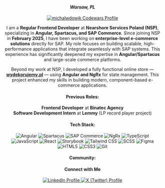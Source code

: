 <h4 align="center"><i>Warsaw, PL</i></h4>

<p align="center">
  <a href="https://codewars.com/users/michalwdowik" target="_blank">
    <img src="https://www.codewars.com/users/michalwdowik/badges/large" alt="michalwdowik Codewars Profile" />
  </a>
</p>

<p align="center"> 
I am a <b>Regular Frontend Developer</b> at <b>Nearshore Services Poland (NSP)</b>, specializing in <b>Angular, Spartacus, and SAP Commerce</b>. Since joining NSP in <b>February 2025</b>, I have been working on <b>enterprise-level e-commerce solutions</b> directly for SAP. My role focuses on building scalable, high-performance applications that integrate seamlessly with SAP systems. This experience has significantly deepened my expertise in <b>Angular/Spartacus</b> and large-scale commerce platforms.
</p>

<p align="center">
Beyond my work at NSP, I developed a fully functional online store — <a href="https://www.wydekorujemy.pl/" target="_blank"><b>wydekorujemy.pl</b></a> — using <b>Angular and NgRx</b> for state management. This project enhanced my skills in building modern, component-based e-commerce applications.
</p>

<h4 align="center">Previous Roles:</h4>

<p align="center">
  <b>Frontend Developer</b> at <b>Binatec Agency</b><br>
  <b>Software Development Intern</b> at <b>Lemmy</b> (LP record player project)
</p>

<h4 align="center">Tech Stack:</h4>

<p align="center">
  <img src="https://img.shields.io/badge/Angular-DD0031?style=for-the-badge&logo=angular&logoColor=white" alt="Angular" />
  <img src="https://img.shields.io/badge/Spartacus-004990?style=for-the-badge&logo=sap&logoColor=white" alt="Spartacus" />
  <img src="https://img.shields.io/badge/SAP%20Commerce-0A6ED1?style=for-the-badge&logo=sap&logoColor=white" alt="SAP Commerce" />
  <img src="https://img.shields.io/badge/NgRx-BA0C2F?style=for-the-badge&logo=redux&logoColor=white" alt="NgRx" />
  <img src="https://img.shields.io/badge/TypeScript-007ACC?style=for-the-badge&logo=typescript&logoColor=white" alt="TypeScript" />
  <img src="https://img.shields.io/badge/JavaScript-F7DF1E?style=for-the-badge&logo=javascript&logoColor=black" alt="JavaScript" />
  <img src="https://img.shields.io/badge/React-61DAFB?style=for-the-badge&logo=react&logoColor=black" alt="React" />
  <img src="https://img.shields.io/badge/Storybook-FF4785?style=for-the-badge&logo=storybook&logoColor=white" alt="Storybook" />
  <img src="https://img.shields.io/badge/Tailwind%20CSS-38B2AC?style=for-the-badge&logo=tailwind-css&logoColor=white" alt="Tailwind CSS" />
  <img src="https://img.shields.io/badge/SCSS-CC6699?style=for-the-badge&logo=sass&logoColor=white" alt="SCSS" />
  <img src="https://img.shields.io/badge/Figma-F24E1E?style=for-the-badge&logo=figma&logoColor=white" alt="Figma" />
  <img src="https://img.shields.io/badge/HTML5-E34F26?style=for-the-badge&logo=html5&logoColor=white" alt="HTML5" />
  <img src="https://img.shields.io/badge/CSS3-1572B6?style=for-the-badge&logo=css3&logoColor=white" alt="CSS3" />
  <img src="https://img.shields.io/badge/Git-F05032?style=for-the-badge&logo=git&logoColor=white" alt="Git" />
</p>

<h4 align="center">Community:</h4>


<h4 align="center">Connect with Me</h4>

<p align="center">
  <a href="https://linkedin.com/in/michalwdowik" target="_blank">
    <img src="https://img.shields.io/badge/LinkedIn-0A66C2?style=for-the-badge&logo=linkedin&logoColor=white" alt="LinkedIn Profile" />
  </a>
  <a href="https://x.com/michalwdowik" target="_blank">
    <img src="https://img.shields.io/badge/X-000000?style=for-the-badge&logo=x&logoColor=white" alt="X (Twitter) Profile" />
  </a>
</p>
  


  

